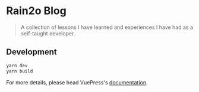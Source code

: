 # Rain2o Blog

> A collection of lessons I have learned and experiences I have had as a self-taught developer.

## Development

```bash
yarn dev
yarn build
```

For more details, please head VuePress's [documentation](https://v1.vuepress.vuejs.org/).

